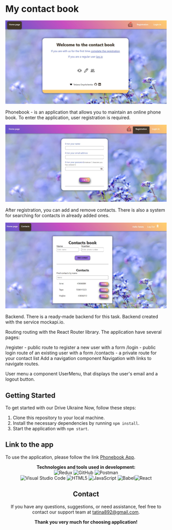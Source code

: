 # My contact book

<img src="./assets/Screenshot_1.jpg" alt="Home page">

Phonebook - is an application that allows you to maintain an online phone book.
To enter the application, user registration is required.

<img src ="./assets/Screenshot_2.jpg" alt="Register page">

After registration, you can add and remove contacts. There is also a system for
searching for contacts in already added ones.

<img src ="./assets/Screenshot_3.jpg" alt="Contact book page">

Backend. There is a ready-made backend for this task. Backend created with the
service mockapi.io.

Routing routing with the React Router library. The application have several
pages:

/register - public route to register a new user with a form /login - public
login route of an existing user with a form /contacts - a private route for your
contact list Add a navigation component Navigation with links to navigate
routes.

User menu a component UserMenu, that displays the user's email and a logout
button.

## Getting Started

To get started with our Drive Ukraine Now, follow these steps:

1. Clone this repository to your local machine.
2. Install the necessary dependencies by running `npm install`.
3. Start the application with `npm start`.

## Link to the app

To use the application, please follow the link
[Phonebook App](https://tetiana892.github.io/Phonebook/).

<div align="center">

<b>Technologies and tools used in development:</b></br>
![Redux](https://img.shields.io/badge/redux-%23593d88.svg?style=for-the-badge&logo=redux&logoColor=white)
![GitHub](https://img.shields.io/badge/github-%23121011.svg?style=for-the-badge&logo=github&logoColor=white)
![Postman](https://img.shields.io/badge/Postman-FF6C37?style=for-the-badge&logo=postman&logoColor=white)</br>
![Visual Studio Code](https://img.shields.io/badge/Visual%20Studio%20Code-0078d7.svg?style=for-the-badge&logo=visual-studio-code&logoColor=white)
![HTML5](https://img.shields.io/badge/html5-%23E34F26.svg?style=for-the-badge&logo=html5&logoColor=white)
![JavaScript](https://img.shields.io/badge/javascript-%23323330.svg?style=for-the-badge&logo=javascript&logoColor=%23F7DF1E)
![Babel](https://img.shields.io/badge/Babel-F9DC3e?style=for-the-badge&logo=babel&logoColor=black)![React](https://img.shields.io/badge/react-%2320232a.svg?style=for-the-badge&logo=react&logoColor=%2361DAFB)</br>

## Contact

If you have any questions, suggestions, or need assistance, feel free to contact
our support team at tatina892@gmail.com.

<div align="center"><b>Thank you very much for choosing  application!</b>
</br></br><div>
